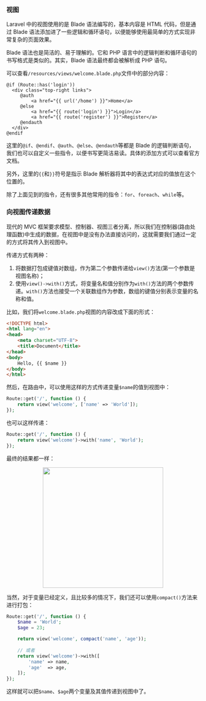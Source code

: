 ### 视图

Laravel 中的视图使用的是 Blade 语法编写的，基本内容是 HTML 代码，但是通过 Blade 语法添加进了一些逻辑和循环语句，以便能够使用最简单的方式实现非常复杂的页面效果。

Blade 语法也是简洁的、易于理解的。它和 PHP 语言中的逻辑判断和循环语句的书写格式是类似的。其实，Blade 语法最终都会被解析成 PHP 语句。

可以查看`/resources/views/welcome.blade.php`文件中的部分内容：

```blade
@if (Route::has('login'))
  <div class="top-right links">
     @auth
         <a href="{{ url('/home') }}">Home</a>
     @else
         <a href="{{ route('login') }}">Login</a>
         <a href="{{ route('register') }}">Register</a>
     @endauth
  </div>
@endif
```

这里的`@if`、`@endif`、`@auth`、`@else`、`@endauth`等都是 Blade 的逻辑判断语句，我们也可以自定义一些指令，以便书写更简洁易读。具体的添加方式可以查看官方文档。

另外，这里的`{{`和`}}`符号是指示 Blade 解析器将其中的表达式对应的值放在这个位置的。

除了上面见到的指令，还有很多其他常用的指令：`for`、`foreach`、`while`等。

### 向视图传递数据

现代的 MVC 框架要求模型、控制器、视图三者分离，所以我们在控制器(路由处理函数)中生成的数据，在视图中是没有办法直接访问的，这就需要我们通过一定的方式将其传入到视图中。

传递方式有两种：

1. 将数据打包成键值对数组，作为第二个参数传递给`view()`方法(第一个参数是视图名称)；
2. 使用`view()->with()`方式，将变量名和值分别作为`with()`方法的两个参数传递。`with()`方法也接受一个关联数组作为参数，数组的键值分别表示变量的名称和值。

比如，我们将`welcome.blade.php`视图的内容改成下面的形式：

```html
<!DOCTYPE html>
<html lang="en">
<head>
    <meta charset="UTF-8">
    <title>Document</title>
</head>
<body>
    Hello, {{ $name }}
</body>
</html>
```

然后，在路由中，可以使用这样的方式传递变量`$name`的值到视图中：

```php
Route::get('/', function () {
    return view('welcome', ['name' => 'World']);
});
```

也可以这样传递：

```php
Route::get('/', function () {
    return view('welcome')->with('name', 'World');
});
```

最终的结果都一样：

<div align="center">
    <img src="http://cnd.qiniu.lin07ux.cn/markdown/1505660311148.png" width="314"/>
</div>

当然，对于变量已经定义，且比较多的情况下，我们还可以使用`compact()`方法来进行打包：

```php
Route::get('/', function () {
    $name = 'World';
    $age = 23;

    return view('welcome', compact('name', 'age'));
    
    // 或者
    return view('welcome')->with([
        'name' => name,
        'age'  => age,
    ]);
});
```

这样就可以把`$name`、`$age`两个变量及其值传递到视图中了。




